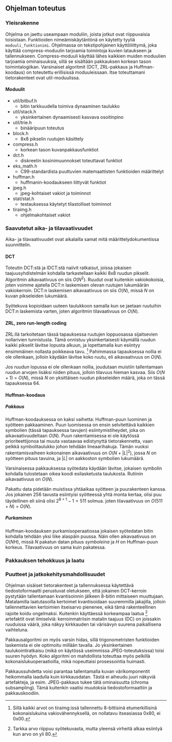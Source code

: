 ## Ohjelman toteutus

### Yleisrakenne
Ohjelma on jaettu useampaan moduliin, joista jotkut ovat riippuvaisia toisistaan. Funktioiden nimeämiskäytäntönä on käytetty tyyliä ```moduuli_funktionimi```. Ohjelmassa on tekstipohjainen käyttöliittymä, joka käyttää compress-moduulin tarjoamia toimintoja kuvien lataukseen ja tallennukseen. Compress-moduuli käyttää lähes kaikkien muiden moduulien tarjoamia ominaisuuksia, sillä se sisältään pakkauksen korkean tason toimintalogiikan. Varsinaiset algoritmit (DCT, ZRL-pakkaus ja Huffman-koodaus) on toteutettu erillisissä moduuleissaan. Itse toteuttamani tietorakenteet ovat util-moduulissa.

#### Moduulit
* util/bitbuf.h
	+ bitin tarkkuudella toimiva dynaaminen taulukko	
* util/stack.h
	+ yksinkertainen dynaamisesti kasvava osoitinpino
* util/trie.h
	+ binääripuun toteutus
* block.h
	+ 8x8 pikselin ruutujen käsittely
* compress.h
	+ korkean tason kuvanpakkausfunktiot
* dct.h
	+ diskreetin kosinimuunnokset toteuttavat funktiot
* eks_math.h
	+ C99-standardista puuttuvien matemaattisten funktioiden määrittelyt
* huffman.h
	+ huffmanin-koodaukseen liittyvät funktiot 
* jpeg.h
	+ jpeg-kohtaiset vakiot ja toiminnot
* stat/stat.h
	+ testauksessa käytetyt tilastolliset toiminnot
* tiraimg.h
	+ ohjelmakohtaiset vakiot

### Saavutetut aika- ja tilavaativuudet

Aika- ja tilavaativuudet ovat aikalailla samat mitä määrittelydokumentissa suunnittelin. 

#### DCT
Toteutin DCT:stä ja IDCT:stä naiivit ratkaisut, joissa jokaisen taajuusyhdistelmän kohdalla tarkastellaan kaikki 8x8 ruudun pikselit. Algoritmin aikavaativuus on siis $O(N^2)$. Ruudut ovat kuitenkin vakiokokoisia, joten voimme ajatella DCT:n laskemisen olevan ruutujen lukumäärän vakiokerroin. DCT:n laskemisen aikavaativuus on siis $O(N)$, missä $N$ on kuvan pikseleiden lukumäärä.

Syötekuva kopioidaan uuteen taulukkoon samalla kun se jaetaan ruutuihin DCT:n laskemista varten, joten algoritmin tilavaativuus on $O(N)$.

#### ZRL, zero run-length coding
ZRL:llä tarkoitetaan tässä tapauksessa ruutujen loppuosassa sijaitsevien nollarivien tunnistusta. Tämä onnistuu yksinkertaisesti käymällä ruudun kaikki pikselit lävitse lopusta alkuun, ja lopettamalla kun esiintyy ensimmäinen nollasta poikkeava tavu. [^2] Pahimmassa tapauksessa nollia ei ole ollenkaan, jolloin käydään lävitse koko ruutu, eli aikavaativuus on $O(N)$.

Jos ruudun lopussa ei ole ollenkaan nollia, joudutaan muistiin tallentamaan ruudun arvojen lisäksi niiden pituus, jolloin tilavuus hieman kasvaa. Siis $O(N+1)$ = $O(N)$, missä $N$ on yksittäisen ruudun pikseleiden määrä, joka on tässä tapauksessa 64.

#### Huffman-koodaus

##### Pakkaus

Huffman-koodauksessa on kaksi vaihetta: Huffman-puun luominen ja syötteen pakkaaminen. Puun luomisessa on ensin selvitettävä kaikkien symbolien (tässä tapauksessa tavujen) esiintymistiheydet, joka on aikavaativuudeltaan $O(N)$. Puun rakentamisessa ei ole käytössä prioriteettijonoa tai muuta vastaavaa edistynyttä tietorakennetta, vaan pelkkä symbolitaulukko johon tehdään lineaarihakuja. Tämän vuoksi rakentamisvaiheen kokonainen aikavaativuus on $O(N + |L|^2)$, jossa $N$ on syötteen pituus tavuina, ja $|L|$ on aakkoston symbolien lukumäärä. 

Varsinaisessa pakkauksessa syötedata käydään lävitse, jokaisen symbolin kohdalla tulostetaan oikea koodi esilasketusta taulukosta. Rutiinin aikavaativuus on $O(N)$.

Pakattu data pidetään muistissa yhtäaikaa syötteen ja puurakenteen kanssa. Jos jokainen 256 tavusta esiintyisi syötteessä yhtä monta kertaa, olisi puu täydellinen eli siinä olisi $2^{8+1}-1 = 511$ solmua. joten tilavaativuus on $O(511 + N)$ = $O(N)$. 

##### Purkaminen

Huffman-koodauksen purkamisoperaatiossa jokaisen syötedatan bitin kohdalla tehdään yksi liike alaspäin puussa. Näin ollen aikavaativuus on $O(NH)$, missä $N$ pakatun datan pituus *symboleina* ja $H$ on Huffman-puun korkeus. Tilavaativuus on sama kuin pakatessa.

### Pakkauksen tehokkuus ja laatu

### Puutteet ja jatkokehitysmahdollisuudet

Ohjelman sisäiset tietorakenteet ja tallennuksessa käytettävä tiedostoformaatti perustuvat oletukseen, että jokainen DCT-kerroin pystytään tallentamaan kvantisoinnin jälkeen 8-bitin mittaiseen muuttujaan. Matalamilla laatutasoilla kertoimet kvantisoidaan suuremmilla jakajilla, jolloin tallennettavien kertoimien itseisarvo pienenee, eikä tämä rakenteellinen rajoite koidu ongelmaksi. Kuitenkin käyttäessä korkeampaa laatua [^1] artefaktit ovat ilmiselviä: kerroinmatriisin matalin taajuus (DC) on joissakin ruuduissa väärä, joka näkyy kirkkauden tai värisävyn suurena paikallisena vaihteluna.

Pakkausalgoritmi on myös varsin hidas, sillä trigonometristen funktioiden laskemista ei ole optimoitu millään tavalla. Jo yksinkertainen taulukointiratkaisu (mikä on käytössä useimmissa JPEG-toteutuksissa) toisi suuren hyödyn. Koko algoritmi on mahdollista toteuttaa myös pelkillä kokonaislukuoperaatioilla, mikä nopeuttaisi prosessointia huimasti. 

Pakkaussuhdetta voisi parantaa tallentamalla kuvan värikomponentit heikommalla laadulla kuin kirkkausdatan. Tästä ei aiheudu juuri näkyviä artefakteja, ja esim. JPEG-pakkaus tukee tätä ominaisuutta (chroma subsampling). Tämä kuitenkin vaatisi muutoksia tiedostoformaattiin ja pakkauskoodiin.

[^1]: Tarkka arvo riippuu syötekuvasta, mutta yleensä virheitä alkaa esiintyä kun arvo on yli 80.
[^2]: Sillä kaikki arvot on tiraimg:issä tallennettu 8-bittisinä etumerkillisinä kokonaislukuina vakiovähennyksellä, on nollatavu itseasiassa 0x80, ei 0x00.
